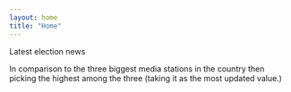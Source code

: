 ```yaml
---
layout: home
title: "Home"
---
```

Latest election news

In comparison to the three biggest media stations in the country then picking the highest among the three (taking it as the most updated value.)



